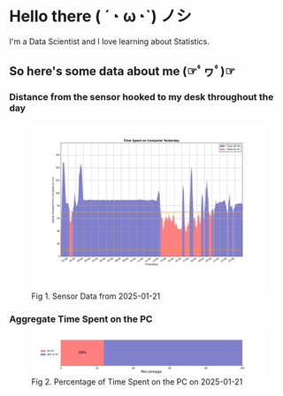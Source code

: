 
# Hello there ( ´◔ ω◔`) ノシ

I'm a Data Scientist and I love learning about Statistics.

## So here's some data about me (☞ﾟヮﾟ)☞


### Distance from the sensor hooked to my desk throughout the day
<figure>
  <picture>
    <source media="(prefers-color-scheme: dark)" srcset="Pi/readme/graphs/lineplot/dark-plot-2025-01-21.png">
    <source media="(prefers-color-scheme: light)" srcset="Pi/readme/graphs/lineplot/light-plot-2025-01-21.png">
    <img alt="Shows a black logo in light color mode and a white one in dark color mode." src="Pi/readme/graphs/lineplot/light-plot-2025-01-21.png">
  </picture>
  <figcaption>Fig 1. Sensor Data from 2025-01-21</figcaption>
</figure>



### Aggregate Time Spent on the PC
<figure>
  <picture>
    <source media="(prefers-color-scheme: dark)" srcset="Pi/readme/graphs/barplot/dark-plot-2025-01-21.png">
    <source media="(prefers-color-scheme: light)" srcset="Pi/readme/graphs/barplot/light-plot-2025-01-21.png">
    <img alt="Shows a black logo in light color mode and a white one in dark color mode." src="Pi/readme/graphs/barplot/light-plot-2025-01-21.png">
  </picture>
  <figcaption>Fig 2. Percentage of Time Spent on the PC on 2025-01-21</figcaption>
</figure>
